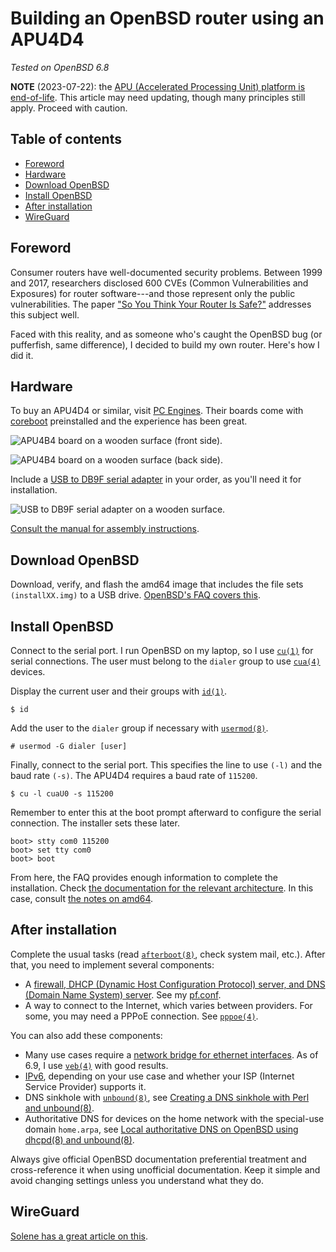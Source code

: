 # Building an OpenBSD router using an APU4D4

_Tested on OpenBSD 6.8_

**NOTE** (2023-07-22): the [APU (Accelerated Processing Unit) platform
is end-of-life](https://pcengines.ch/eol.htm). This article may need
updating, though many principles still apply. Proceed with caution.

## Table of contents

<!-- mtoc-start -->

- [Foreword](#foreword)
- [Hardware](#hardware)
- [Download OpenBSD](#download-openbsd)
- [Install OpenBSD](#install-openbsd)
- [After installation](#after-installation)
- [WireGuard](#wireguard)

<!-- mtoc-end -->

## Foreword

Consumer routers have well-documented security problems. Between 1999
and 2017, researchers disclosed 600 CVEs (Common Vulnerabilities and
Exposures) for router software---and those represent only the public
vulnerabilities. The paper ["So You Think Your Router Is
Safe?"](https://repository.stcloudstate.edu/cgi/viewcontent.cgi?article=1067&context=msia_etds)
addresses this subject well.

Faced with this reality, and as someone who's caught the OpenBSD bug (or
pufferfish, same difference), I decided to build my own router. Here's
how I did it.

## Hardware

To buy an APU4D4 or similar, visit [PC Engines](https://pcengines.ch/).
Their boards come with [coreboot](https://www.coreboot.org/)
preinstalled and the experience has been great.

![APU4B4 board on a wooden surface (front
side).](/images/apu4b4_1_thumb.c18528fca0cba9ef4c3848c0f10fc6430be53fd2305f83197d02448a1b9f305e.2.png)

![APU4B4 board on a wooden surface (back
side).](/images/apu4b4_2_thumb.4847a17a1552db16c59c2e6f5063d3250c4d2e188f35ea0de4d999b8589029bd.2.png)

Include a [USB to DB9F serial
adapter](https://www.pcengines.ch/usbcom1a.htm) in your order, as you'll
need it for installation.

![USB to DB9F serial adapter on a wooden
surface.](/images/usbcom1a_thumb.ed1530b66afc03466606d66be7c67b728f4648652f57df7b269195ec731b6088.2.png)

[Consult the manual for assembly
instructions](https://pcengines.ch/pdf/apu4.pdf).

## Download OpenBSD

Download, verify, and flash the amd64 image that includes the file sets
`(installXX.img)` to a USB drive. [OpenBSD's FAQ covers
this](https://www.openbsd.org/faq/faq4.html).

## Install OpenBSD

Connect to the serial port. I run OpenBSD on my laptop, so I use
[`cu(1)`](https://man.openbsd.org/cu) for serial connections. The user
must belong to the `dialer` group to use
[`cua(4)`](https://man.openbsd.org/cua) devices.

Display the current user and their groups with
[`id(1)`](https://man.openbsd.org/id).

    $ id

Add the user to the `dialer` group if necessary with
[`usermod(8)`](https://man.openbsd.org/usermod).

    # usermod -G dialer [user]

Finally, connect to the serial port. This specifies the line to use
`(-l)` and the baud rate `(-s)`. The APU4D4 requires a baud rate of
`115200`.

    $ cu -l cuaU0 -s 115200

Remember to enter this at the boot prompt afterward to configure the
serial connection. The installer sets these later.

    boot> stty com0 115200
    boot> set tty com0
    boot> boot

From here, the FAQ provides enough information to complete the
installation. Check [the documentation for the relevant
architecture](https://www.openbsd.org/plat.html). In this case, consult
[the notes on amd64](https://www.openbsd.org/amd64.html).

## After installation

Complete the usual tasks (read
[`afterboot(8)`](https://man.openbsd.org/afterboot), check system mail,
etc.). After that, you need to implement several components:

- A [firewall, DHCP (Dynamic Host Configuration Protocol) server, and
  DNS (Domain Name System)
  server](https://www.openbsd.org/faq/pf/example1.html). See my
  [pf.conf](/src/sysadm/file/examples/openbsd/pf.conf.html).
- A way to connect to the Internet, which varies between providers. For
  some, you may need a PPPoE connection. See
  [`pppoe(4)`](https://man.openbsd.org/pppoe).

You can also add these components:

- Many use cases require a [network bridge for ethernet
  interfaces](https://www.openbsd.org/faq/faq6.html#Bridge). As of 6.9, I
  use [`veb(4)`](https://man.openbsd.org/veb) with good results.
- [IPv6](https://lipidity.com/openbsd/router/), depending on your use
  case and whether your ISP (Internet Service Provider) supports it.
- DNS sinkhole with [`unbound(8)`](https://man.openbsd.org/unbound), see
  [Creating a DNS sinkhole with Perl and unbound(8)](/dns-sinkhole.html).
- Authoritative DNS for devices on the home network with the special-use
  domain `home.arpa`, see [Local authoritative DNS on OpenBSD using
  dhcpd(8) and unbound(8)](/local-authoritative-dns.html).

Always give official OpenBSD documentation preferential treatment and
cross-reference it when using unofficial documentation. Keep it simple
and avoid changing settings unless you understand what they do.

## WireGuard

[Solene has a great article on
this](https://dataswamp.org/~solene/2021-10-09-openbsd-wireguard-exit.html).
